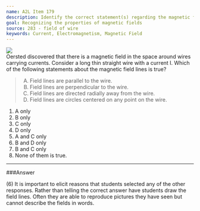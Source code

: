 ```yaml
---
name: A2L Item 179
description: Identify the correct statement(s) regarding the magnetic field of a current carrying wire.
goal: Recognizing the properties of magnetic fields
source: 283 - field of wire
keywords: Current, Electromagnetism, Magnetic Field
---
```


<div class="img-right"><img src="/files/Item179_fig1.gif"
/></div>Oersted discovered that there is a magnetic field in the space
around wires carrying currents.  Consider a long thin straight wire with
a current I.  Which of the following statements about the magnetic field
lines is true?

<blockquote> <ol type="A"> <li>Field lines are parallel to the
wire.</li> <li>Field lines are perpendicular to the wire.</li> <li>Field
lines are directed radially away from the wire.</li> <li>Field lines are
circles centered on any point on the wire.</li> </ol> </blockquote>

1. A only
2. B only
3. C only
4. D only
5. A and C only
6. B and D only
7. B and C only
8. None of them is true.


<hr/>

###Answer 

(6) It is important to elicit reasons that students selected any
of the other responses. Rather than telling the correct answer have
students draw the field lines. Often they are able to reproduce pictures
they have seen but cannot describe the fields in words.
